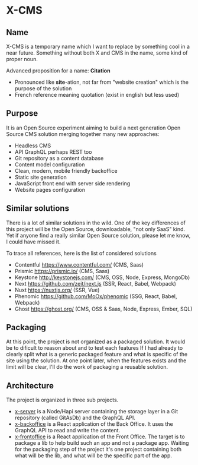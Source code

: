 # X-CMS

## Name

X-CMS is a temporary name which I want to replace by something cool in a near future. Something without both X and CMS in the name, some kind of proper noun.

Advanced proposition for a name: **Citation**
- Pronounced like **site**-ation, not far from "website creation" which is the purpose of the solution
- French reference meaning quotation (exist in english but less used)

## Purpose

It is an Open Source experiment aiming to build a next generation Open Source CMS solution merging together many new approaches:

- Headless CMS
- API GraphQL perhaps REST too
- Git repository as a content database
- Content model configuration
- Clean, modern, mobile friendly backoffice
- Static site generation
- JavaScript front end with server side rendering
- Website pages configuration

## Similar solutions

There is a lot of similar solutions in the wild. One of the key differences of this project will be the Open Source, downloadable, "not only SaaS" kind. Yet if anyone find a really similar Open Source solution, please let me know, I could have missed it.

To trace all references, here is the list of considered solutions
- Contentful https://www.contentful.com/ (CMS, Saas)
- Prismic https://prismic.io/ (CMS, Saas)
- Keystone http://keystonejs.com/ (CMS, OSS, Node, Express, MongoDb)
- Next https://github.com/zeit/next.js (SSR, React, Babel, Webpack)
- Nuxt https://nuxtjs.org/ (SSR, Vue)
- Phenomic https://github.com/MoOx/phenomic (SSG, React, Babel, Webpack)
- Ghost https://ghost.org/ (CMS, OSS & Saas, Node, Express, Ember, SQL)

## Packaging

At this point, the project is not organized as a packaged solution. It would be to dificult to reason about and to test each features If I had already to clearly split what is a generic packaged feature and what is specific of the site using the solution. At one point later, when the features exists and the limit will be clear, I'll do the work of packaging a reusable solution.

## Architecture

The project is organized in three sub projects.

- [x-server](x-server) is a Node/Hapi server containing the storage layer in a Git repository (called GitAsDb) and the GraphQL API.
- [x-backoffice](x-backoffice) is a React application of the Back Office. It uses the GraphQL API to read and write the content.
- [x-frontoffice](x-frontoffice) is a React application of the Front Office. The target is to package a lib to help build such an app and not a package app. Waiting for the packaging step of the project it's one project containing both what will be the lib, and what will be the specific part of the app.
